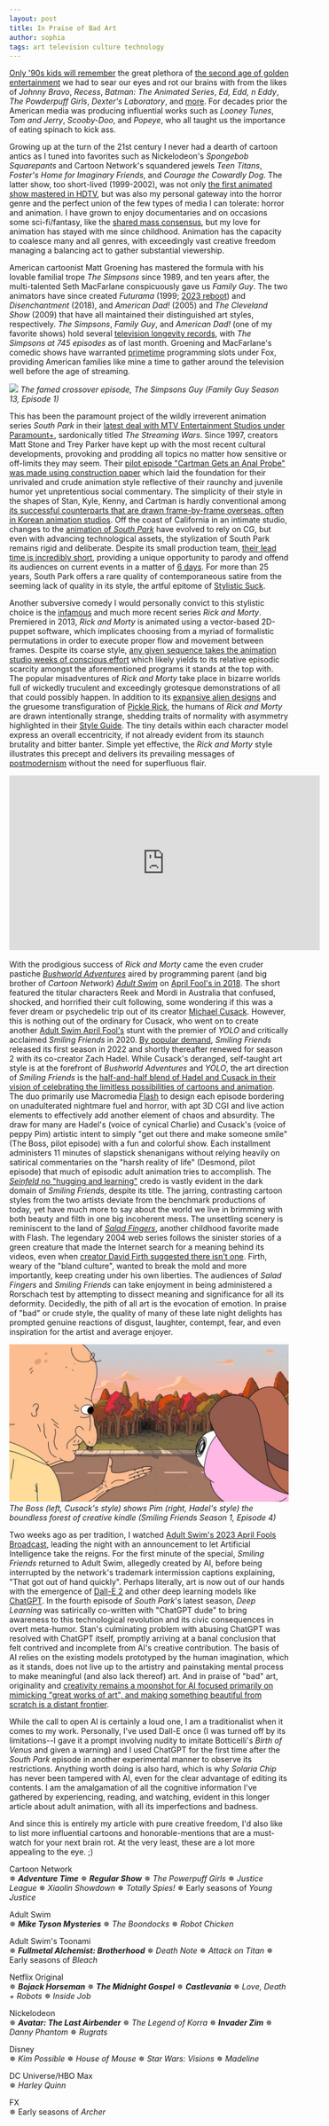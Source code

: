 ```yaml
---
layout: post
title: In Praise of Bad Art
author: sophia
tags: art television culture technology
---
```


[Only '90s kids will remember](https://knowyourmeme.com/memes/only-90s-kids--2) the great plethora of [the second age of golden entertainment](https://www.cnn.com/2013/05/06/showbiz/golden-age-of-tv/index.html) we had to sear our eyes and rot our brains with from the likes of *Johnny Bravo*, *Recess*, *Batman: The Animated Series*, *Ed, Edd, n Eddy*, *The Powderpuff Girls*, *Dexter's Laboratory*, and [more](http://90snation.com/top-10-cartoons-90s/). For decades prior the American media was producing influential works such as *Looney Tunes*, *Tom and Jerry*, *Scooby-Doo*, and *Popeye*, who all taught us the importance of eating spinach to kick ass.

Growing up at the turn of the 21st century I never had a dearth of cartoon antics as I tuned into favorites such as Nickelodeon's *Spongebob Squarepants* and Cartoon Network's squandered jewels *Teen Titans*, *Foster's Home for Imaginary Friends*, and *Courage the Cowardly Dog*. The latter show, too short-lived (1999-2002), was not only [the first animated show mastered in HDTV](https://www.awn.com/mag/issue4.10/4.10pages/cohenmilestones6.php3), but was also my personal gateway into the horror genre and the perfect union of the few types of media I can tolerate: horror and animation. I have grown to enjoy documentaries and on occasions some sci-fi/fantasy, like the [shared mass consensus](https://www.imdb.com/chart/toptv/), but my love for animation has stayed with me since childhood. Animation has the capacity to coalesce many and all genres, with exceedingly vast creative freedom managing a balancing act to gather substantial viewership.

American cartoonist Matt Groening has mastered the formula with his lovable familial trope *The Simpsons* since 1989, and ten years after, the multi-talented Seth MacFarlane conspicuously gave us *Family Guy*. The two animators have since created *Futurama* (1999; [2023 reboot](https://whatsondisneyplus.com/futurama-revival-coming-to-hulu-disney-this-summer/)) and *Disenchantment* (2018), and *American Dad!* (2005) and *The Cleveland Show* (2009) that have all maintained their distinguished art styles, respectively. *The Simpsons*, *Family Guy*, and *American Dad!* (one of my favorite shows) hold several [television longevity records](https://entertainment.howstuffworks.com/10-longest-running-tv-shows.htm), with *The Simpsons at 745 episodes* as of last month. Groening and MacFarlane's comedic shows have warranted [primetime](https://www.nielsen.com/insights/2011/what-time-is-really-primetime/) programming slots under Fox, providing American families like mine a time to gather around the television well before the age of streaming. 

<img src='/images/simpsonsguy.jpg'>
<i>The famed crossover episode, The Simpsons Guy (Family Guy Season 13, Episode 1)</i>
<br> 

This has been the paramount project of the wildly irreverent animation series *South Park* in their [latest deal with MTV Entertainment Studios under Paramount+](https://southpark.cc.com/news/ivrtcw/mtv-entertainment-studios-inks-new-and-expansive-deal-with-creators-trey-parker-and-matt-stone-through-2027), sardonically titled *The Streaming Wars*. Since 1997, creators Matt Stone and Trey Parker have kept up with the most recent cultural developments, provoking and prodding all topics no matter how sensitive or off-limits they may seem. Their [pilot episode "Cartman Gets an Anal Probe" was made using construction paper](https://southpark.cc.com/news/712d55/faq-do-you-still-use-construction-paper-to-animate-the-show) which laid the foundation for their unrivaled and crude animation style reflective of their raunchy and juvenile humor yet unpretentious social commentary. The simplicity of their style in the shapes of Stan, Kyle, Kenny, and Cartman is hardly conventional among [its successful counterparts that are drawn frame-by-frame overseas, often in Korean animation studios](https://entertainment.howstuffworks.com/tv-animation.htm). Off the coast of California in an intimate studio, changes to the [animation of *South Park*](https://southpark.cc.com/news/78zs1w/fan-question-do-you-hand-draw-every-scene#:~:text=Fun%20side%20note%2C%20the%20very,industry%20standard%203D%20animation%20program) have evolved to rely on CG, but even with advancing technological assets, the stylization of South Park remains rigid and deliberate. Despite its small production team, [their lead time is incredibly short](https://tvtropes.org/pmwiki/pmwiki.php/WesternAnimation/SouthPark), providing a unique opportunity to parody and offend its audiences on current events in a matter of [6 days](https://www.hbomax.com/feature/urn:hbo:feature:GXw9mjQqoK8PDwgEAAAfm). For more than 25 years, South Park offers a rare quality of contemporaneous satire from the seeming lack of quality in its style, the artful epitome of [Stylistic Suck](https://allthetropes.org/wiki/Stylistic_Suck#Western_Animation). 

Another subversive comedy I would personally convict to this stylistic choice is the [infamous](https://www.bbc.com/news/entertainment-arts-64396728) and much more recent series *Rick and Morty*. Premiered in 2013, *Rick and Morty* is animated using a vector-based 2D-puppet software, which implicates choosing from a myriad of formalistic permutations in order to execute proper flow and movement between frames. Despite its coarse style, [any given sequence takes the animation studio weeks of conscious effort](https://www.vulture.com/2019/12/rick-and-morty-animation-challenge-bardel-entertainment.html) which likely yields to its relative episodic scarcity amongst the aforementioned programs it stands at the top with. The popular misadventures of *Rick and Morty* take place in bizarre worlds full of wickedly truculent and exceedingly grotesque demonstrations of all that could possibly happen. In addition to its [expansive alien designs](http://jamesmcdermott2011.blogspot.com) and the gruesome transfiguration of [Pickle Rick](https://www.adultswim.com/videos/rick-and-morty/its-pickle-rick), the humans of *Rick and Morty* are drawn intentionally strange, shedding traits of normality with asymmetry highlighted in their [Style Guide](https://www.youtube.com/watch?v=8c4hAsobciA). The tiny details within each character model express an overall eccentricity, if not already evident from its staunch brutality and bitter banter. Simple yet effective, the *Rick and Morty* style illustrates this precept and delivers its prevailing messages of [postmodernism](https://www.newyorker.com/culture/cultural-comment/rick-and-morty-is-just-the-show-we-need-for-the-american-apocalypse) without the need for superfluous flair. 

<iframe width="560" height="315" src="https://www.youtube.com/embed/xvdaD8rHMu4" title="YouTube video player" frameborder="0" allow="accelerometer; autoplay; clipboard-write; encrypted-media; gyroscope; picture-in-picture; web-share" allowfullscreen></iframe>

With the prodigious success of *Rick and Morty* came the even cruder pastiche [*Bushworld Adventures*](https://www.adultswim.com/videos/specials/bushworld-adventures) aired by programming parent (and big brother of *Cartoon Network*) [*Adult Swim*](https://www.adultswim.com) on [April Fool's in 2018](https://twitter.com/RickandMorty/status/980642268464930817). The short featured the titular characters Reek and Mordi in Australia that confused, shocked, and horrified their cult following, some wondering if this was a fever dream or psychedelic trip out of its creator [Michael Cusack](https://www.youtube.com/user/aekime/featured). However, this is nothing out of the ordinary for Cusack, who went on to create another [Adult Swim April Fool's](https://tvtropes.org/pmwiki/pmwiki.php/AprilFoolsDay/AdultSwim) stunt with the premier of *YOLO* and critically acclaimed *Smiling Friends* in 2020. [By popular demand](https://twitter.com/adultswim/status/1246189281795870720), *Smiling Friends* released its first season in 2022 and shortly thereafter renewed for season 2 with its co-creator Zach Hadel. While Cusack's deranged, self-taught art style is at the forefront of *Bushworld Adventures* and *YOLO*, the art direction of *Smiling Friends* is the [half-and-half blend of Hadel and Cusack in their vision of celebrating the limitless possibilities of cartoons and animation](https://www.animationmagazine.net/2022/01/michael-cusack-and-zach-hadel-discuss-making-smiling-friends-their-new-adult-swim-show/). The duo primarily use Macromedia [Flash](https://www.adobe.com/in/products/animate.html) to design each episode bordering on unadulterated nightmare fuel and horror, with apt 3D CGI and live action elements to effectively add another element of chaos and absurdity. The draw for many are Hadel's (voice of cynical Charlie) and Cusack's (voice of peppy Pim) artistic intent to simply "get out there and make someone smile" (The Boss, pilot episode) with a fun and colorful show. Each installment administers 11 minutes of slapstick shenanigans without relying heavily on satirical commentaries on the "harsh reality of life" (Desmond, pilot episode) that much of episodic adult animation tries to accomplish. The [*Seinfeld* no "hugging and learning"](https://www.baltimoresun.com/news/bs-xpm-1998-05-03-1998123008-story.html) credo is vastly evident in the dark domain of *Smiling Friends*, despite its title. The jarring, contrasting cartoon styles from the two artists deviate from the benchmark productions of today, yet have much more to say about the world we live in brimming with both beauty and filth in one big incoherent mess. The unsettling scenery is reminiscent to the land of [*Salad Fingers*](https://www.fat-pie.com/salad.htm), another childhood favorite made with Flash. The legendary 2004 web series follows the sinister stories of a green creature that made the Internet search for a meaning behind its videos, even when [creator David Firth suggested there isn't one](https://www.reddit.com/r/IAmA/comments/h3700/i_am_david_firth_creator_of_salad_fingers_ama/). Firth, weary of the "bland culture", wanted to break the mold and more importantly, keep creating under his own liberties. The audiences of *Salad Fingers* and *Smiling Friends* can take enjoyment in being administered a Rorschach test by attempting to dissect meaning and significance for all its deformity. Decidedly, the pith of all art is the evocation of emotion. In praise of "bad" or crude style, the quality of many of these late night delights has prompted genuine reactions of disgust, laughter, contempt, fear, and even inspiration for the artist and average enjoyer. 

<img src='/images/1056238-smilingfriends3.jpg'>
<i>The Boss (left, Cusack's style) shows Pim (right, Hadel's style) the boundless forest of creative kindle (Smiling Friends Season 1, Episode 4)</i>
<br> 

Two weeks ago as per tradition, I watched [Adult Swim's 2023 April Fools Broadcast](https://www.youtube.com/watch?v=NXl99f9r9eo), leading the night with an announcement to let Artificial Intelligence take the reigns. For the first minute of the special, *Smiling Friends* returned to Adult Swim, allegedly created by AI, before being interrupted by the network's trademark intermission captions explaining, "That got out of hand quickly". Perhaps literally, art is now out of our hands with the emergence of [Dall-E 2](https://openai.com/product/dall-e-2) and other deep learning models like [ChatGPT](https://openai.com/blog/chatgpt). In the fourth episode of *South Park*'s latest season, *Deep Learning* was satirically co-written with "ChatGPT dude" to bring awareness to this technological revolution and its civic consequences in overt meta-humor. Stan's culminating problem with abusing ChatGPT was resolved with ChatGPT itself, promptly arriving at a banal conclusion that felt contrived and incomplete from AI's creative contribution. The basis of AI relies on the existing models prototyped by the human imagination, which as it stands, does not live up to the artistry and painstaking mental process to make meaningful (and also lack thereof) art. And in praise of "bad" art, originality and [creativity remains a moonshot for AI focused primarily on mimicking "great works of art", and making something beautiful from scratch is a distant frontier](https://www.ibm.com/watson/advantage-reports/future-of-artificial-intelligence/ai-creativity.html).

While the call to open AI is certainly a loud one, I am a traditionalist when it comes to my work. Personally, I've used Dall-E once (I was turned off by its limitations--I gave it a prompt involving nudity to imitate Botticelli's *Birth of Venus* and given a warning) and I used ChatGPT for the first time after the *South Park* episode in another experimental manner to observe its restrictions. Anything worth doing is also hard, which is why *Solaria Chip* has never been tampered with AI, even for the clear advantage of editing its contents. I am the amalgamation of all the cognitive information I've gathered by experiencing, reading, and watching, evident in this longer article about adult animation, with all its imperfections and badness.

And since this is entirely my article with pure creative freedom, I'd also like to list more influential cartoons and honorable-mentions that are a must-watch for your next brain rot. At the very least, these are a lot more appealing to the eye. ;)

Cartoon Network \
✵ ***Adventure Time***
✵ ***Regular Show***
✵ *The Powerpuff Girls*
✵ *Justice League*
✵ *Xiaolin Showdown*
✵ *Totally Spies!*
✵ Early seasons of *Young Justice*

Adult Swim \
✵ ***Mike Tyson Mysteries***
✵ *The Boondocks*
✵ *Robot Chicken*

Adult Swim's Toonami \
✵ ***Fullmetal Alchemist: Brotherhood***
✵ *Death Note*
✵ *Attack on Titan*
✵ Early seasons of *Bleach*

Netflix Original \
✵ ***Bojack Horseman***
✵ ***The Midnight Gospel***
✵ ***Castlevania***
✵ *Love, Death + Robots*
✵ *Inside Job*

Nickelodeon \
✵ ***Avatar: The Last Airbender***
✵ *The Legend of Korra*
✵ ***Invader Zim***
✵ *Danny Phantom*
✵ *Rugrats*

Disney \
✵ *Kim Possible*
✵ *House of Mouse*
✵ *Star Wars: Visions*
✵ *Madeline*

DC Universe/HBO Max \
✵ *Harley Quinn*

FX \
✵ Early seasons of *Archer*
